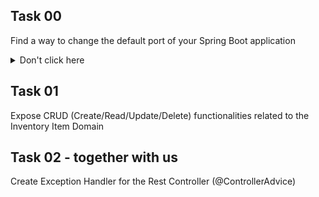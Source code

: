 ## Task 00
Find a way to change the default port of your Spring Boot application

<details>
<summary>Don't click here</summary>
https://www.baeldung.com/spring-boot-change-port
</details>

## Task 01
Expose CRUD (Create/Read/Update/Delete) functionalities related to the Inventory Item Domain

## Task 02 - together with us
Create Exception Handler for the Rest Controller (@ControllerAdvice)